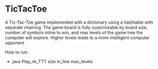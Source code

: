 # TicTacToe

A Tic-Tac-Toe game implemented with a dictionary using a hashtable with separate chaining. The game board is fully customizable by board size, 
number of symbols inline to win, and max levels of the game tree the computer will explore. Higher levels leads to a more intelligent computer opponent

How to run:

- java Play_nk_TTT size in_line max_levels
